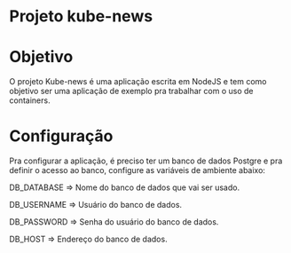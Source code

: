 # Projeto kube-news

# Objetivo
O projeto Kube-news é uma aplicação escrita em NodeJS e tem como objetivo ser uma aplicação de exemplo pra trabalhar com o uso de containers.

# Configuração
Pra configurar a aplicação, é preciso ter um banco de dados Postgre e pra definir o acesso ao banco, configure as variáveis de ambiente abaixo:

DB_DATABASE => Nome do banco de dados que vai ser usado.

DB_USERNAME => Usuário do banco de dados.

DB_PASSWORD => Senha do usuário do banco de dados.

DB_HOST => Endereço do banco de dados.
